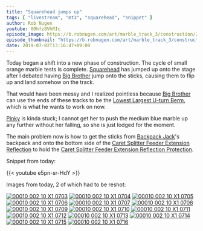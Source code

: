 ```yaml
---
title: "Squarehead jumps up"
tags: [ "livestream", "mt3", "squarehead", "snippet" ]
author: Rob Nugen
youtube: 00hfz8VhRIc
episode_image: https://b.robnugen.com/art/marble_track_3/construction/2019/squarehead_jumps_up.jpg
episode_thumbnail: "https://b.robnugen.com/art/marble_track_3/construction/2019/thumbs/squarehead_jumps_up.jpg"
date: 2019-07-02T13:16:47+09:00
---
```


Today began a shift into a new phase of construction.  The cycle of
small orange marble tests is complete.  [Squarehead](/workers/squarehead/) has jumped up onto
the stage after I debated having [Big Brother](/workers/big_brother/) jump onto the sticks,
causing them to flip up and land somehow on the track.

That would have been messy and I realized pointless because [Big Brother](/workers/big_brother/) can use the ends of these tracks to be the [Lowest Largest U-turn Berm](/parts/lowest-largest-u-turn-berm/), which is what he wants to work on now.

[Pinky](/workers/pinky/) is kinda stuck; I cannot get her to push the medium blue marble
up any further without her falling, so she is just lodged for the
moment.

The main problem now is how to get the sticks from [Backpack Jack](/workers/backpack_jack/)'s
backpack and onto the bottom side of the [Caret Splitter Feeder Extension Reflection](/parts/caret-splitter-feeder-extension-reflection/) to hold the [Caret Splitter Feeder Extension Reflection Protection](/parts/caret-splitter-feeder-extension-reflection-protection/).

Snippet from today:

{{< youtube e5pn-sr-HdY >}}

Images from today, 2 of which had to be reshot:

[![00010 002 10 X1 0703](//b.robnugen.com/art/marble_track_3/frames/2019/thumbs/00010_002_10_X1_0703.jpg)](//b.robnugen.com/art/marble_track_3/frames/2019/00010_002_10_X1_0703.jpg)
[![00010 002 10 X1 0704](//b.robnugen.com/art/marble_track_3/frames/2019/thumbs/00010_002_10_X1_0704.jpg)](//b.robnugen.com/art/marble_track_3/frames/2019/00010_002_10_X1_0704.jpg)
[![00010 002 10 X1 0705](//b.robnugen.com/art/marble_track_3/frames/2019/thumbs/00010_002_10_X1_0705.jpg)](//b.robnugen.com/art/marble_track_3/frames/2019/00010_002_10_X1_0705.jpg)
[![00010 002 10 X1 0706](//b.robnugen.com/art/marble_track_3/frames/2019/thumbs/00010_002_10_X1_0706.jpg)](//b.robnugen.com/art/marble_track_3/frames/2019/00010_002_10_X1_0706.jpg)
[![00010 002 10 X1 0707](//b.robnugen.com/art/marble_track_3/frames/2019/thumbs/00010_002_10_X1_0707.jpg)](//b.robnugen.com/art/marble_track_3/frames/2019/00010_002_10_X1_0707.jpg)
[![00010 002 10 X1 0708](//b.robnugen.com/art/marble_track_3/frames/2019/thumbs/00010_002_10_X1_0708.jpg)](//b.robnugen.com/art/marble_track_3/frames/2019/00010_002_10_X1_0708.jpg)
[![00010 002 10 X1 0709](//b.robnugen.com/art/marble_track_3/frames/2019/thumbs/00010_002_10_X1_0709.jpg)](//b.robnugen.com/art/marble_track_3/frames/2019/00010_002_10_X1_0709.jpg)
[![00010 002 10 X1 0710](//b.robnugen.com/art/marble_track_3/frames/2019/thumbs/00010_002_10_X1_0710.jpg)](//b.robnugen.com/art/marble_track_3/frames/2019/00010_002_10_X1_0710.jpg)
[![00010 002 10 X1 0711](//b.robnugen.com/art/marble_track_3/frames/2019/thumbs/00010_002_10_X1_0711.jpg)](//b.robnugen.com/art/marble_track_3/frames/2019/00010_002_10_X1_0711.jpg)
[![00010 002 10 X1 0712](//b.robnugen.com/art/marble_track_3/frames/2019/thumbs/00010_002_10_X1_0712.jpg)](//b.robnugen.com/art/marble_track_3/frames/2019/00010_002_10_X1_0712.jpg)
[![00010 002 10 X1 0713](//b.robnugen.com/art/marble_track_3/frames/2019/thumbs/00010_002_10_X1_0713.jpg)](//b.robnugen.com/art/marble_track_3/frames/2019/00010_002_10_X1_0713.jpg)
[![00010 002 10 X1 0714](//b.robnugen.com/art/marble_track_3/frames/2019/thumbs/00010_002_10_X1_0714.jpg)](//b.robnugen.com/art/marble_track_3/frames/2019/00010_002_10_X1_0714.jpg)
[![00010 002 10 X1 0715](//b.robnugen.com/art/marble_track_3/frames/2019/thumbs/00010_002_10_X1_0715.jpg)](//b.robnugen.com/art/marble_track_3/frames/2019/00010_002_10_X1_0715.jpg)
[![00010 002 10 X1 0716](//b.robnugen.com/art/marble_track_3/frames/2019/thumbs/00010_002_10_X1_0716.jpg)](//b.robnugen.com/art/marble_track_3/frames/2019/00010_002_10_X1_0716.jpg)
